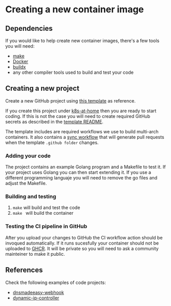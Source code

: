 # Creating a new container image

## Dependencies

If you would like to help create new container images, there's a few tools
you will need:

- [make](https://www.gnu.org/software/make/)
- [Docker](https://www.docker.com/get-started)
- [buildx](https://docs.docker.com/buildx/working-with-buildx/)
- any other compiler tools used to build and test your code

## Creating a new project

Create a new GitHub project using
[this template](https://github.com/k8s-at-home/template-container-image)
as reference.

If you create this project under [k8s-at-home](https://github.com/k8s-at-home)
then you are ready to start coding. If this is not the case you will need to
create required GitHub secrets as described in the
[template README](https://github.com/k8s-at-home/template-container-image/blob/main/README.md).

The template includes are required workflows we use to build multi-arch containers.
It also contains a
[sync workflow](https://github.com/k8s-at-home/template-container-image/blob/main/.github/workflows/sync_template.yaml)
that will generate pull requests when the template `.github folder` changes.

### Adding your code

The project contains an example Golang program and a Makefile to test it. If your
project uses Golang you can then start extending it. If you use a different
programming languaje you will need to remove the go files and adjust the
Makefile.

### Building and testing

1. `make` will build and test the code
2. `make ` will build the container

### Testing the CI pipeline in GitHub

After you upload your changes to GitHub the CI workflow action should be invoqued
automatically. If it runs sucesfully your container should not be uploaded to
[GHCR](https://github.com/orgs/k8s-at-home/packages?ecosystem=container).
It will be private so you will need to ask a community mainteiner to make it public.

## References

Check the following examples of code projects:
- [dnsmadeeasy-webhook](https://github.com/k8s-at-home/dnsmadeeasy-webhook)
- [dynamic-ip-controller](https://github.com/k8s-at-home/dynamic-ip-controller)